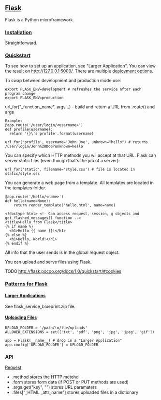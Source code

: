 ## [Flask](http://flask.pocoo.org/)

Flask is a Python microframework.

### [Installation](http://flask.pocoo.org/docs/1.0/installation/#installation)

Straightforward.

### [Quickstart](http://flask.pocoo.org/docs/1.0/quickstart/#quickstart)

To see how to set up an application, see "Larger Application".
You can view the result on http://127.0.0.1:5000/.
There are multiple [deployment options](http://flask.pocoo.org/docs/1.0/deploying/#deployment).

To swap between development and production mode use:
```
export FLASK_ENV=development # refreshes the service after each program change
export FLASK_ENV=production
```

url_for("_function_name", args...) - build and return a URL from .route() and args
```
Example:
@app.route('/user/login/<username>')
def profile(username):
  return '{}\'s profile'.format(username)
  
url_for('profile', username='John Doe', unknown="hello") # returns /user/login/John%20Doe?unknown=hello
```

You can specify which HTTP methods you wil accept at that URL.
Flask can server static files (even though that's the job of a server):
```
url_for('static', filename='style.css') # file is located in static/style.css
```

You can generate a web page from a template.
All templates are located in the templates folder.
```
@app.route('/hello/<name>')
def hello(name=None):
    return render_template('hello.html', name=name)
```
```
<!doctype html> <!- Can access request, session, g objects and get_flashed_messages() function -->
<title>Hello from Flask</title>
{% if name %}
  <h1>Hello {{ name }}!</h1>
{% else %}
  <h1>Hello, World!</h1>
{% endif %}
```

All info that the user sends is in the global request object.

You can upload and serve files using Flask.

TODO http://flask.pocoo.org/docs/1.0/quickstart/#cookies



### [Patterns for Flask](http://flask.pocoo.org/docs/1.0/patterns/)

#### [Larger Applications](http://flask.pocoo.org/docs/1.0/patterns/packages/)

See flask_service_blueprint.zip file.

#### [Uploading Files](http://flask.pocoo.org/docs/1.0/patterns/fileuploads/#uploading-files)

```
UPLOAD_FOLDER = '/path/to/the/uploads'
ALLOWED_EXTENSIONS = set(['txt', 'pdf', 'png', 'jpg', 'jpeg', 'gif'])

app = Flask(__name__) # drop in a "Larger Application"
app.config['UPLOAD_FOLDER'] = UPLOAD_FOLDER
```

### API

[Request](http://flask.pocoo.org/docs/1.0/api/#flask.Request)
* .method stores the HTTP metohd
* .form stores form data (if POST or PUT methods are used)
* .args.get("key", "") stores URL paramaters
* .files["_HTML _attr_name"] stores uploaded files in a dictionary